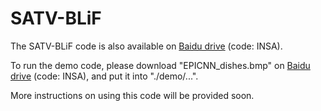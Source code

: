 # SATV-BLiF

The SATV-BLiF code is also available on [Baidu drive](https://pan.baidu.com/s/144q5dzCa-_1KMhr9qi01cQ) (code: INSA).

To run the demo code, please download "EPICNN_dishes.bmp" on [Baidu drive](https://pan.baidu.com/s/144q5dzCa-_1KMhr9qi01cQ) (code: INSA), and put it into "./demo/...".

More instructions on using this code will be provided soon.
